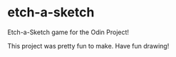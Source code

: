 # etch-a-sketch

Etch-a-Sketch game for the Odin Project!

This project was pretty fun to make.
Have fun drawing!
